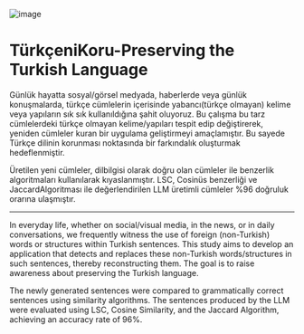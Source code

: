![image](https://github.com/anilkus/TurkceniKoru-PreservingtheTurkishLanguage/assets/16832969/066c22f9-3a06-442c-80c6-64d9f12674c2)


# TürkçeniKoru-Preserving the Turkish Language
Günlük hayatta sosyal/görsel medyada, haberlerde veya günlük konuşmalarda, türkçe cümlelerin içerisinde yabancı(türkçe olmayan) kelime veya yapıların sık  sık kullanıldığına şahit oluyoruz.
Bu çalışma bu tarz cümlelerdeki türkçe olmayan kelime/yapıları tespit edip değiştirerek, yeniden cümleler kuran bir uygulama geliştirmeyi amaçlamıştır.
Bu sayede Türkçe dilinin korunması noktasında bir farkındalık oluşturmak hedeflenmiştir.

Üretilen yeni cümleler, dilbilgisi olarak doğru olan cümleler ile benzerlik algoritmaları kullanılarak kıyaslanmıştır.
LSC, Cosinüs benzerliği ve JaccardAlgoritması ile değerlendirilen LLM üretimli cümleler %96 doğruluk orarına ulaşmıştır.

------------------------------------------------------------------------------------------------------------------------

In everyday life, whether on social/visual media, in the news, or in daily conversations, we frequently witness the use of foreign (non-Turkish) words or structures within Turkish sentences. This study aims to develop an application that detects and replaces these non-Turkish words/structures in such sentences, thereby reconstructing them. The goal is to raise awareness about preserving the Turkish language.

The newly generated sentences were compared to grammatically correct sentences using similarity algorithms. The sentences produced by the LLM were evaluated using LSC, Cosine Similarity, and the Jaccard Algorithm, achieving an accuracy rate of 96%.

